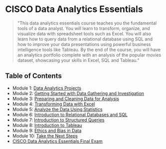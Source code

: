 # CISCO Data Analytics Essentials
> "This data analytics essentials course teaches you the fundamental tools of a data analyst. You will learn to transform, organize, and visualize data with spreadsheet tools such as Excel. You will also learn how to query data from a relational database using SQL and how to improve your data presentations using powerful business intelligence tools like Tableau. By the end of the course, you will have an analytics portfolio complete with an analysis of the popular movies dataset, showcasing your skills in Excel, SQL and Tableau."
## Table of Contents
- Module 1: [Data Analytics Projects](https://github.com/KailaniBailey/CISCO-Data-Analytics-Essentials/tree/main/01.%20Data%20Analytics%20Projects)
- Module 2: [Getting Started with Data Gathering and Investigation](https://github.com/KailaniBailey/CISCO-Data-Analytics-Essentials/tree/main/02.%20Getting%20Started%20with%20Data%20Gathering%20and%20Investigation)
- Module 3: [Preparing and Cleaning Data for Analysis](https://github.com/KailaniBailey/CISCO-Data-Analytics-Essentials/tree/main/03.%20Preparing%20and%20Cleaning%20Data%20for%20Analysis)
- Module 4: [Transforming Data with Excel](https://github.com/KailaniBailey/CISCO-Data-Analytics-Essentials/tree/main/04.%20Transforming%20Data%20with%20Excel)
- Module 5: [Analyze the Data Using Statistics](https://github.com/KailaniBailey/CISCO-Data-Analytics-Essentials/tree/main/05.%20Analyze%20the%20Data%20Using%20Statistics)
- Module 6: [Introduction to Relational Databases and SQL](https://github.com/KailaniBailey/CISCO-Data-Analytics-Essentials/tree/main/06.%20Introduction%20to%20Relational%20Databases%20and%20SQL)
- Module 7: [Introduction to Structured Queries](https://github.com/KailaniBailey/CISCO-Data-Analytics-Essentials/tree/main/07.%20Introduction%20to%20Structured%20Queries)
- Module 8: [Introduction to Tableau](https://github.com/KailaniBailey/CISCO-Data-Analytics-Essentials/tree/main/08.%20Introduction%20to%20Tableau)
- Module 9: [Ethics and Bias in Data](https://github.com/KailaniBailey/CISCO-Data-Analytics-Essentials/tree/main/09.%20Ethics%20and%20Bias%20in%20Data)
- Module 10: [Take the Next Steps](https://github.com/KailaniBailey/CISCO-Data-Analytics-Essentials/tree/main/10.%20Take%20the%20Next%20Steps)
- [CISCO Data Analytics Essentials Final Exam](https://github.com/KailaniBailey/CISCO-Data-Analytics-Essentials/tree/main/Data%20Analytics%20Essentials%20Final%20Exam)
